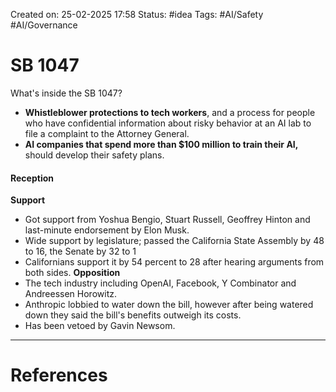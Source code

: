 Created on: 25-02-2025 17:58
Status: #idea
Tags: #AI/Safety #AI/Governance 
# SB 1047
What's inside the SB 1047?
- __Whistleblower protections to tech workers__, and a process for people who have confidential information about risky behavior at an AI lab to file a complaint to the Attorney General.
- **AI companies that spend more than $100 million to train their AI,** should develop their safety plans.

#### Reception
__Support__
- Got support from Yoshua Bengio, Stuart Russell, Geoffrey Hinton and last-minute endorsement by Elon Musk. 
- Wide support by legislature; passed the California State Assembly by 48 to 16, the Senate by 32 to 1 
- Californians support it by 54 percent to 28 after hearing arguments from both sides.
__Opposition__ 
- The tech industry including OpenAI, Facebook, Y Combinator and Andreessen Horowitz.
- Anthropic lobbied to water down the bill, however after being watered down they said the bill's benefits outweigh its costs.
- Has been vetoed by Gavin Newsom.


-----------------
# References